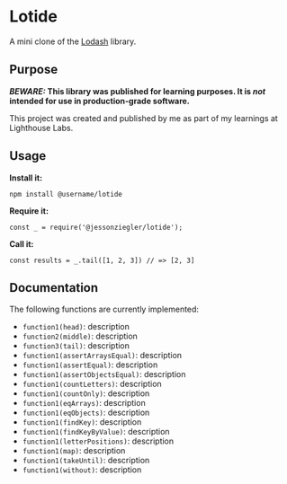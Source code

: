 # Lotide

A mini clone of the [Lodash](https://lodash.com) library.

## Purpose

**_BEWARE:_ This library was published for learning purposes. It is _not_ intended for use in production-grade software.**

This project was created and published by me as part of my learnings at Lighthouse Labs.

## Usage

**Install it:**

`npm install @username/lotide`

**Require it:**

`const _ = require('@jessonziegler/lotide');`

**Call it:**

`const results = _.tail([1, 2, 3]) // => [2, 3]`

## Documentation

The following functions are currently implemented:

- `function1(head)`: description
- `function2(middle)`: description
- `function3(tail)`: description
- `function1(assertArraysEqual)`: description
- `function1(assertEqual)`: description
- `function1(assertObjectsEqual)`: description
- `function1(countLetters)`: description
- `function1(countOnly)`: description
- `function1(eqArrays)`: description
- `function1(eqObjects)`: description
- `function1(findKey)`: description
- `function1(findKeyByValue)`: description
- `function1(letterPositions)`: description
- `function1(map)`: description
- `function1(takeUntil)`: description
- `function1(without)`: description
